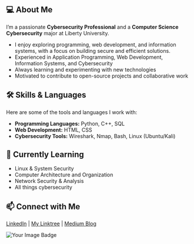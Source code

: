 ## 💻 About Me
I’m a passionate **Cybersecurity Professional** and a **Computer Science Cybersecurity** major at Liberty University.  
- I enjoy exploring programming, web development, and information systems, with a focus on building secure and efficient solutions.
- Experienced in Application Programming, Web Development, Information Systems, and Cybersecurity
- Always learning and experimenting with new technologies
- Motivated to contribute to open-source projects and collaborative work
## 🛠️ Skills & Languages
Here are some of the tools and languages I work with:

- **Programming Languages:** Python, C++, SQL  
- **Web Development:** HTML, CSS  
- **Cybersecurity Tools:** Wireshark, Nmap, Bash, Linux (Ubuntu/Kali)
## 🌱 Currently Learning
- Linux & System Security
- Computer Architecture and Organization  
- Network Security & Analysis
- All things cybersecurity
## 📫 Connect with Me
<a href="https://www.linkedin.com/in/taylor-wavra-7b5a7724b/">LinkedIn</a>
 | 
<a href="https://linktr.ee/taywave03">My Linktree</a>
 | 
<a href="https://medium.com/@taylorwavra">Medium Blog</a>
<!-- Tools:



Certifications:


-->

<img src="https://tryhackme-badges.s3.amazonaws.com/taywave.png" alt="Your Image Badge" />
<!--
**taywave/taywave** is a ✨ _special_ ✨ repository because its `README.md` (this file) appears on your GitHub profile.

Here are some ideas to get you started:

- 🔭 I’m currently working on ...
- 🌱 I’m currently learning ...
- 👯 I’m looking to collaborate on ...
- 🤔 I’m looking for help with ...
- 💬 Ask me about ...
- 📫 How to reach me: ...
- 😄 Pronouns: ...
- ⚡ Fun fact: ...
-->



